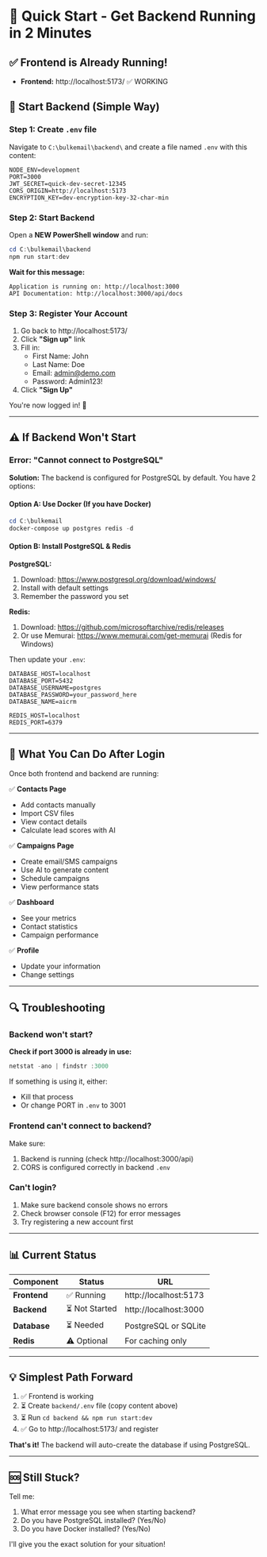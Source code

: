 # 🚀 Quick Start - Get Backend Running in 2 Minutes

## ✅ Frontend is Already Running!
- **Frontend:** http://localhost:5173/ ✅ WORKING

## 🔧 Start Backend (Simple Way)

### Step 1: Create `.env` file

Navigate to `C:\bulkemail\backend\` and create a file named `.env` with this content:

```env
NODE_ENV=development
PORT=3000
JWT_SECRET=quick-dev-secret-12345
CORS_ORIGIN=http://localhost:5173
ENCRYPTION_KEY=dev-encryption-key-32-char-min
```

### Step 2: Start Backend

Open a **NEW PowerShell window** and run:

```powershell
cd C:\bulkemail\backend
npm run start:dev
```

**Wait for this message:**
```
Application is running on: http://localhost:3000
API Documentation: http://localhost:3000/api/docs
```

### Step 3: Register Your Account

1. Go back to http://localhost:5173/
2. Click **"Sign up"** link
3. Fill in:
   - First Name: John
   - Last Name: Doe  
   - Email: admin@demo.com
   - Password: Admin123!
4. Click **"Sign Up"**

You're now logged in! 🎉

---

## ⚠️ If Backend Won't Start

### Error: "Cannot connect to PostgreSQL"

**Solution:** The backend is configured for PostgreSQL by default. You have 2 options:

#### Option A: Use Docker (If you have Docker)
```powershell
cd C:\bulkemail
docker-compose up postgres redis -d
```

#### Option B: Install PostgreSQL & Redis

**PostgreSQL:**
1. Download: https://www.postgresql.org/download/windows/
2. Install with default settings
3. Remember the password you set

**Redis:**
1. Download: https://github.com/microsoftarchive/redis/releases
2. Or use Memurai: https://www.memurai.com/get-memurai (Redis for Windows)

Then update your `.env`:
```env
DATABASE_HOST=localhost
DATABASE_PORT=5432
DATABASE_USERNAME=postgres
DATABASE_PASSWORD=your_password_here
DATABASE_NAME=aicrm

REDIS_HOST=localhost
REDIS_PORT=6379
```

---

## 🎯 What You Can Do After Login

Once both frontend and backend are running:

✅ **Contacts Page**
- Add contacts manually
- Import CSV files
- View contact details
- Calculate lead scores with AI

✅ **Campaigns Page**
- Create email/SMS campaigns
- Use AI to generate content
- Schedule campaigns
- View performance stats

✅ **Dashboard**
- See your metrics
- Contact statistics
- Campaign performance

✅ **Profile**
- Update your information
- Change settings

---

## 🔍 Troubleshooting

### Backend won't start?
**Check if port 3000 is already in use:**
```powershell
netstat -ano | findstr :3000
```

If something is using it, either:
- Kill that process
- Or change PORT in `.env` to 3001

### Frontend can't connect to backend?
Make sure:
1. Backend is running (check http://localhost:3000/api)
2. CORS is configured correctly in backend `.env`

### Can't login?
1. Make sure backend console shows no errors
2. Check browser console (F12) for error messages
3. Try registering a new account first

---

## 📊 Current Status

| Component | Status | URL |
|-----------|--------|-----|
| **Frontend** | ✅ Running | http://localhost:5173 |
| **Backend** | ⏳ Not Started | http://localhost:3000 |
| **Database** | ⏳ Needed | PostgreSQL or SQLite |
| **Redis** | ⚠️ Optional | For caching only |

---

## 💡 Simplest Path Forward

1. ✅ Frontend is working
2. ⏳ Create `backend/.env` file (copy content above)
3. ⏳ Run `cd backend && npm run start:dev`
4. ✅ Go to http://localhost:5173/ and register

**That's it!** The backend will auto-create the database if using PostgreSQL.

---

## 🆘 Still Stuck?

Tell me:
1. What error message you see when starting backend?
2. Do you have PostgreSQL installed? (Yes/No)
3. Do you have Docker installed? (Yes/No)

I'll give you the exact solution for your situation!

